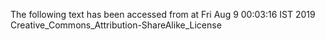The following text has been accessed from at Fri Aug 9 00:03:16 IST 2019
Creative_Commons_Attribution-ShareAlike_License
